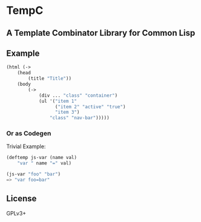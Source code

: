 # TempC
## A Template Combinator Library for Common Lisp

## Example

``` CommonLisp
(html (->
    (head
        (title "Title"))
    (body
        (->
            (div ... "class" "container")
            (ul '("item 1"
                  ("item 2" "active" "true")
                  "item 3")
                "class" "nav-bar")))))
```

### Or as Codegen

Trivial Example:
``` CommonLisp
(deftemp js-var (name val)
    "var " name "=" val)

(js-var "foo" "bar")
=> "var foo=bar"
```

## License
GPLv3+
